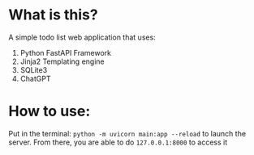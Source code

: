 # What is this?
A simple todo list web application that uses:
1. Python FastAPI Framework
1. Jinja2 Templating engine
1. SQLite3
1. ChatGPT

# How to use:
Put in the terminal: `python -m uvicorn main:app --reload` to launch the server.
From there, you are able to do `127.0.0.1:8000` to access it